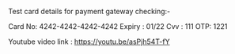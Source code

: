 Test card details for payment gateway checking:-
 
Card No: 4242-4242-4242-4242
Expiry : 01/22
Cvv : 111
OTP: 1221

Youtube video link : https://youtu.be/asPjh54T-fY
